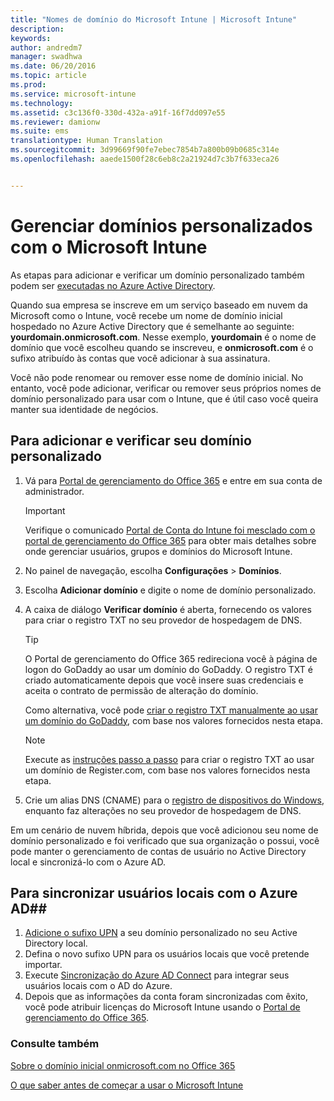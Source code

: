 ```yaml
---
title: "Nomes de domínio do Microsoft Intune | Microsoft Intune"
description: 
keywords: 
author: andredm7
manager: swadhwa
ms.date: 06/20/2016
ms.topic: article
ms.prod: 
ms.service: microsoft-intune
ms.technology: 
ms.assetid: c3c136f0-330d-432a-a91f-16f7dd097e55
ms.reviewer: damionw
ms.suite: ems
translationtype: Human Translation
ms.sourcegitcommit: 3d99669f90fe7ebec7854b7a800b09b0685c314e
ms.openlocfilehash: aaede1500f28c6eb8c2a21924d7c3b7f633eca26


---
```




# Gerenciar domínios personalizados com o Microsoft Intune

As etapas para adicionar e verificar um domínio personalizado também podem ser [executadas no Azure Active Directory](https://azure.microsoft.com/en-us/documentation/articles/active-directory-add-domain/).

Quando sua empresa se inscreve em um serviço baseado em nuvem da Microsoft como o Intune, você recebe um nome de domínio inicial hospedado no Azure Active Directory que é semelhante ao seguinte: **yourdomain.onmicrosoft.com**. Nesse exemplo, **yourdomain** é o nome de domínio que você escolheu quando se inscreveu, e **onmicrosoft.com** é o sufixo atribuído às contas que você adicionar à sua assinatura.

Você não pode renomear ou remover esse nome de domínio inicial. No entanto, você pode adicionar, verificar ou remover seus próprios nomes de domínio personalizado para usar com o Intune, que é útil caso você queira manter sua identidade de negócios.

## Para adicionar e verificar seu domínio personalizado 

1. Vá para [Portal de gerenciamento do Office 365](https://portal.office.com/Admin/Default.aspx) e entre em sua conta de administrador.
    > [!IMPORTANT]
    > Verifique o comunicado     [Portal de Conta do Intune foi mesclado com o portal de gerenciamento do Office 365](https://docs.microsoft.com/en-us/intune/deploy-use/account-portal-merged-with-Office-365) para obter mais detalhes sobre onde gerenciar usuários, grupos e domínios do Microsoft Intune.
2. No painel de navegação, escolha **Configurações** &gt; **Domínios**.
3. Escolha **Adicionar domínio** e digite o nome de domínio personalizado.
4. A caixa de diálogo **Verificar domínio** é aberta, fornecendo os valores para criar o registro TXT no seu provedor de hospedagem de DNS.
    > [!TIP]
    > O Portal de gerenciamento do Office 365 redireciona você à página de logon do GoDaddy ao usar um domínio do GoDaddy. O registro TXT é criado automaticamente depois que você insere suas credenciais e aceita o contrato de permissão de alteração do domínio.
    > 
    > Como alternativa, você pode [criar o registro TXT manualmente ao usar um domínio do GoDaddy](https://support.office.com/en-us/article/Create-DNS-records-at-GoDaddy-for-Office-365-f40a9185-b6d5-4a80-bb31-aa3bb0cab48a?ui=en-US&rs=en-US&ad=US), com base nos valores fornecidos nesta etapa.

    > [!NOTE]
    > Execute as [instruções passo a passo](https://support.office.com/en-us/article/Create-DNS-records-at-Register-com-for-Office-365-55bd8c38-3316-48ae-a368-4959b2c1684e?ui=en-US&rs=en-US&ad=US#BKMK_verify) para criar o registro TXT ao usar um domínio de Register.com, com base nos valores fornecidos nesta etapa.

5. Crie um alias DNS (CNAME) para o [registro de dispositivos do Windows](https://docs.microsoft.com/en-us/intune/deploy-use/set-up-windows-phone-management-with-microsoft-intune), enquanto faz alterações no seu provedor de hospedagem de DNS.

Em um cenário de nuvem híbrida, depois que você adicionou seu nome de domínio personalizado e foi verificado que sua organização o possui, você pode manter o gerenciamento de contas de usuário no Active Directory local e sincronizá-lo com o Azure AD.

## Para sincronizar usuários locais com o Azure AD##

1. [Adicione o sufixo UPN](https://technet.microsoft.com/en-us/library/cc772007.aspx) a seu domínio personalizado no seu Active Directory local.
2. Defina o novo sufixo UPN para os usuários locais que você pretende importar.
3. Execute [Sincronização do Azure AD Connect](https://azure.microsoft.com/en-us/documentation/articles/active-directory-aadconnect/) para integrar seus usuários locais com o AD do Azure.
4. Depois que as informações da conta foram sincronizadas com êxito, você pode atribuir licenças do Microsoft Intune usando o [Portal de gerenciamento do Office 365](https://portal.office.com/Admin/Default.aspx).

### Consulte também

[Sobre o domínio inicial onmicrosoft.com no Office 365](https://support.office.com/en-us/article/About-your-initial-onmicrosoft-com-domain-in-Office-365-B9FC3018-8844-43F3-8DB1-1B3A8E9CFD5A?ui=en-US&rs=en-US&ad=US)

[O que saber antes de começar a usar o Microsoft Intune](what-to-know-before-you-start-microsoft-intune.md)



<!--HONumber=Jun16_HO5-->


